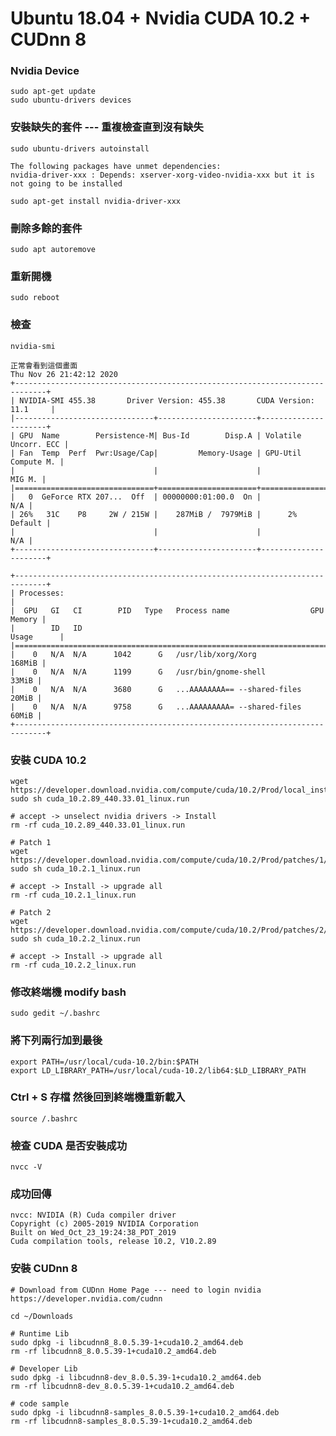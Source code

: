# Ubuntu 18.04 + Nvidia CUDA 10.2 + CUDnn 8

### Nvidia Device
    sudo apt-get update
    sudo ubuntu-drivers devices

### 安裝缺失的套件 --- 重複檢查直到沒有缺失
    sudo ubuntu-drivers autoinstall

    The following packages have unmet dependencies:
    nvidia-driver-xxx : Depends: xserver-xorg-video-nvidia-xxx but it is not going to be installed

    sudo apt-get install nvidia-driver-xxx

### 刪除多餘的套件
    sudo apt autoremove

### 重新開機
    sudo reboot

### 檢查
    nvidia-smi

    正常會看到這個畫面
    Thu Nov 26 21:42:12 2020       
    +-----------------------------------------------------------------------------+
    | NVIDIA-SMI 455.38       Driver Version: 455.38       CUDA Version: 11.1     |
    |-------------------------------+----------------------+----------------------+
    | GPU  Name        Persistence-M| Bus-Id        Disp.A | Volatile Uncorr. ECC |
    | Fan  Temp  Perf  Pwr:Usage/Cap|         Memory-Usage | GPU-Util  Compute M. |
    |                               |                      |               MIG M. |
    |===============================+======================+======================|
    |   0  GeForce RTX 207...  Off  | 00000000:01:00.0  On |                  N/A |
    | 26%   31C    P8     2W / 215W |    287MiB /  7979MiB |      2%      Default |
    |                               |                      |                  N/A |
    +-------------------------------+----------------------+----------------------+
                                                                                
    +-----------------------------------------------------------------------------+
    | Processes:                                                                  |
    |  GPU   GI   CI        PID   Type   Process name                  GPU Memory |
    |        ID   ID                                                   Usage      |
    |=============================================================================|
    |    0   N/A  N/A      1042      G   /usr/lib/xorg/Xorg                168MiB |
    |    0   N/A  N/A      1199      G   /usr/bin/gnome-shell               33MiB |
    |    0   N/A  N/A      3680      G   ...AAAAAAAA== --shared-files       20MiB |
    |    0   N/A  N/A      9758      G   ...AAAAAAAAA= --shared-files       60MiB |
    +-----------------------------------------------------------------------------+

### 安裝 CUDA 10.2
    wget https://developer.download.nvidia.com/compute/cuda/10.2/Prod/local_installers/cuda_10.2.89_440.33.01_linux.run
    sudo sh cuda_10.2.89_440.33.01_linux.run

    # accept -> unselect nvidia drivers -> Install
    rm -rf cuda_10.2.89_440.33.01_linux.run

    # Patch 1
    wget https://developer.download.nvidia.com/compute/cuda/10.2/Prod/patches/1/cuda_10.2.1_linux.run
    sudo sh cuda_10.2.1_linux.run

    # accept -> Install -> upgrade all
    rm -rf cuda_10.2.1_linux.run

    # Patch 2
    wget https://developer.download.nvidia.com/compute/cuda/10.2/Prod/patches/2/cuda_10.2.2_linux.run
    sudo sh cuda_10.2.2_linux.run

    # accept -> Install -> upgrade all
    rm -rf cuda_10.2.2_linux.run

### 修改終端機 modify bash
    sudo gedit ~/.bashrc

### 將下列兩行加到最後
    export PATH=/usr/local/cuda-10.2/bin:$PATH
    export LD_LIBRARY_PATH=/usr/local/cuda-10.2/lib64:$LD_LIBRARY_PATH

### Ctrl + S 存檔 然後回到終端機重新載入
    source /.bashrc

### 檢查 CUDA 是否安裝成功
    nvcc -V

### 成功回傳
    nvcc: NVIDIA (R) Cuda compiler driver
    Copyright (c) 2005-2019 NVIDIA Corporation
    Built on Wed_Oct_23_19:24:38_PDT_2019
    Cuda compilation tools, release 10.2, V10.2.89

### 安裝 CUDnn 8
    # Download from CUDnn Home Page --- need to login nvidia
    https://developer.nvidia.com/cudnn

    cd ~/Downloads

    # Runtime Lib
    sudo dpkg -i libcudnn8_8.0.5.39-1+cuda10.2_amd64.deb
    rm -rf libcudnn8_8.0.5.39-1+cuda10.2_amd64.deb

    # Developer Lib
    sudo dpkg -i libcudnn8-dev_8.0.5.39-1+cuda10.2_amd64.deb
    rm -rf libcudnn8-dev_8.0.5.39-1+cuda10.2_amd64.deb

    # code sample
    sudo dpkg -i libcudnn8-samples_8.0.5.39-1+cuda10.2_amd64.deb
    rm -rf libcudnn8-samples_8.0.5.39-1+cuda10.2_amd64.deb
